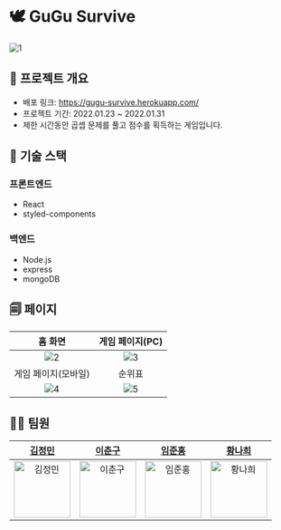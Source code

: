 # 🕊️ GuGu Survive
![1](https://user-images.githubusercontent.com/67459853/152261808-627ca0bf-e8ce-4329-a0a3-6ed9af61752e.PNG)

## 📎 프로젝트 개요
- 배포 링크: https://gugu-survive.herokuapp.com/
- 프로젝트 기간: 2022.01.23 ~ 2022.01.31
- 제한 시간동안 곱셉 문제를 풀고 점수를 획득하는 게임입니다.

## 🎯 기술 스택

### 프론트엔드
- React
- styled-components

### 백엔드
- Node.js
- express
- mongoDB

## 🗐 페이지
|홈 화면|게임 페이지(PC)|
|:--:|:--:|
|![2](https://user-images.githubusercontent.com/67459853/152266322-7c5b3294-d963-4046-8ec6-dde766ee8a70.PNG)|![3](https://user-images.githubusercontent.com/67459853/152266326-c6f75eaa-33a4-48de-9f8a-7cad7ad83eff.PNG)|
|게임 페이지(모바일)|순위표|
|![4](https://user-images.githubusercontent.com/67459853/152266327-959b966b-5642-4053-aa75-d5bde53156a2.PNG)|![5](https://user-images.githubusercontent.com/67459853/152266330-69c62a28-1020-440e-8387-e44257b69bce.PNG)|

## 👩‍💻 팀원
|[김정민](https://github.com/jma1020)|[이춘구](https://github.com/Chun-gu)|[임준홍](https://github.com/tesseractjh)|[황나희](https://github.com/skgml0)|
|:--:|:--:|:--:|:--:|
|<img src="https://avatars.githubusercontent.com/jma1020" width="100px" alt="김정민" />|<img src="https://avatars.githubusercontent.com/Chun-gu" width="100px" alt="이춘구" />|<img src="https://avatars.githubusercontent.com/tesseractjh" width="100px" alt="임준홍" />|<img src="https://avatars.githubusercontent.com/skgml0" width="100px" alt="황나희" />|
